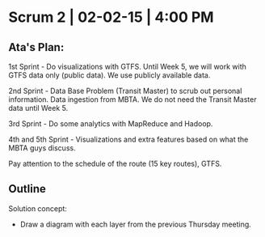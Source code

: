# Scrum 2 | 02-02-15 | 4:00 PM 

## Ata's Plan:

1st Sprint - Do visualizations with GTFS.
Until Week 5, we will work with GTFS data only (public data).
We use publicly available data.

2nd Sprint - Data Base Problem (Transit Master) to scrub out personal information.
Data ingestion from MBTA. We do not need the Transit Master data until Week 5.

3rd Sprint - Do some analytics with MapReduce and Hadoop.

4th and 5th Sprint - Visualizations and extra features based on what the MBTA guys
discuss.

Pay attention to the schedule of the route (15 key routes), GTFS.

## Outline

Solution concept:
- Draw a diagram with each layer from the previous Thursday meeting.